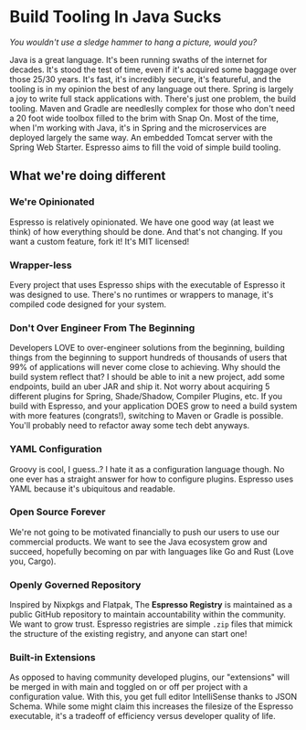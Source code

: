 # Build Tooling In Java Sucks

*You wouldn't use a sledge hammer to hang a picture, would you?*

Java is a great language. It's been running swaths of the internet for decades. It's stood the test of time,
even if it's acquired some baggage over those 25/30 years. It's fast, it's incredibly secure, it's featureful, and the tooling
is in my opinion the best of any language out there. Spring is largely a joy to write full stack applications
with. There's just one problem, the build tooling. Maven and Gradle are needleslly complex for those who
don't need a 20 foot wide toolbox filled to the brim with Snap On. Most of the time, when I'm working with
Java, it's in Spring and the microservices are deployed largely the same way. An embedded Tomcat server
with the Spring Web Starter. Espresso aims to fill the void of simple build tooling.

## What we're doing different

### We're Opinionated

Espresso is relatively opinionated. We have one good way (at least we think) of how everything should be done.
And that's not changing. If you want a custom feature, fork it! It's MIT licensed!

### Wrapper-less

Every project that uses Espresso ships with the executable of Espresso it was designed to use. There's no
runtimes or wrappers to manage, it's compiled code designed for your system.

### Don't Over Engineer From The Beginning

Developers LOVE to over-engineer solutions from the beginning, building things from the beginning to
support hundreds of thousands of users that 99% of applications will never come close to achieving.
Why should the build system reflect that? I should be able to init a new project, add some endpoints,
build an uber JAR and ship it. Not worry about acquiring 5 different plugins for Spring, Shade/Shadow,
Compiler Plugins, etc. If you build with Espresso, and your application DOES grow to need a build system
with more features (congrats!), switching to Maven or Gradle is possible. You'll probably need to refactor
away some tech debt anyways.

### YAML Configuration

Groovy is cool, I guess..? I hate it as a configuration language though. No one ever has a straight answer
for how to configure plugins. Espresso uses YAML because it's ubiquitous and readable.

### Open Source Forever

We're not going to be motivated financially to push our users to use our commercial products. We want to see
the Java ecosystem grow and succeed, hopefully becoming on par with languages like Go and Rust (Love you, Cargo).

### Openly Governed Repository

Inspired by Nixpkgs and Flatpak, The **Espresso Registry** is maintained as a public GitHub repository to maintain
accountability within the community. We want to grow trust. Espresso registries are simple `.zip` files that
mimick the structure of the existing registry, and anyone can start one!

### Built-in Extensions

As opposed to having community developed plugins, our "extensions" will be merged in with main and toggled
on or off per project with a configuration value. With this, you get full editor IntelliSense thanks to JSON Schema.
While some might claim this increases the filesize of the Espresso executable, it's a tradeoff of efficiency versus developer
quality of life.